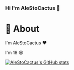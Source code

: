 ### Hi I'm AleStoCactus 👋

# 🧱 About

I'm AleStoCactus ❤️

I'm 18 😎

[![AleStoCactus's GitHub stats](https://github-readme-stats.vercel.app/api?username=alestocactus)](https://github.com/alestocactus/github-readme-stats&show_icons=true&theme=transparent)
